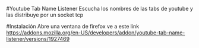 ﻿#Youtube Tab Name Listener
Escucha los nombres de las tabs de youtube y las distribuye por un socket tcp

#Instalación
Abre una ventana de firefox ve a este link https://addons.mozilla.org/en-US/developers/addon/youtube-tab-name-listener/versions/1927469
